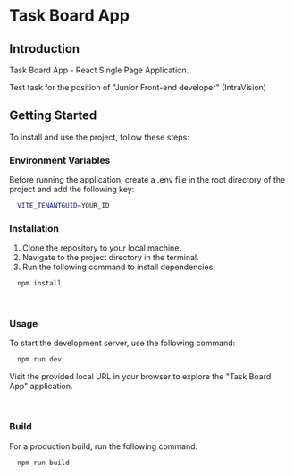 # Task Board App

## Introduction

Task Board App - React Single Page Application.

Test task for the position of "Junior Front-end developer" (IntraVision)

## Getting Started

To install and use the project, follow these steps:

### Environment Variables

Before running the application, create a .env file in the root directory of the project and add the following key:

```sh
  VITE_TENANTGUID=YOUR_ID
```

### Installation

1. Clone the repository to your local machine.
2. Navigate to the project directory in the terminal.
3. Run the following command to install dependencies:

```sh
  npm install
```

<br/>

### Usage

To start the development server, use the following command:

```sh
  npm run dev
```

Visit the provided local URL in your browser to explore the "Task Board App" application.

<br/>

### Build

For a production build, run the following command:

```sh
  npm run build
```
